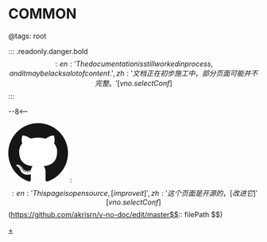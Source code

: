 # COMMON

@tags: root

::: .readonly.danger.bold $$: {en: 'The documentation is still worked in process, and it maybe lacks a lot of content.', zh: '文档正在初步施工中，部分页面可能并不完整。'}[vno.selectConf] $$
:::

--8<--

![](/uploads/images/github.png "#16")
: $$: {en: 'This page is open source, [improve it]', zh: '这个页面是开源的，[改进它]'}[vno.selectConf] $$(https://github.com/akrisrn/v-no-doc/edit/master$$:: filePath $$)

[+](/snippets/common-scripts.md)

